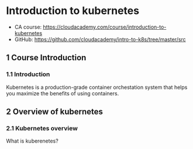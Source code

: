 # Introduction to kubernetes

- CA course: https://cloudacademy.com/course/introduction-to-kubernetes
- GitHub: https://github.com/cloudacademy/intro-to-k8s/tree/master/src

## 1 Course Introduction

### 1.1 Introduction

Kubernetes is a production-grade container orchestation system that helps you maximize the benefits of using containers.

## 2 Overview of kubernetes

### 2.1 Kubernetes overview

What is kuberenetes?      
